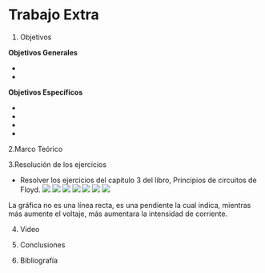 # Trabajo Extra
1. Objetivos

 __Objetivos Generales__

* 
* 

__Objetivos Específicos__

* 
* 
* 
*

2.Marco Teórico



3.Resolución de los ejercicios
* Resolver los ejercicios del capítulo 3  del libro, Principios de circuitos de Floyd.
![](https://github.com/ItzAdoc/Imagenes_Recu/blob/main/1.PNG)
![](https://github.com/ItzAdoc/Imagenes_Recu/blob/main/2-4.PNG)
![](https://github.com/ItzAdoc/Imagenes_Recu/blob/main/5.PNG)
![](https://github.com/ItzAdoc/Imagenes_Recu/blob/main/5a.PNG)
![](https://github.com/ItzAdoc/Imagenes_Recu/blob/main/5b.PNG)
![](https://github.com/ItzAdoc/Imagenes_Recu/blob/main/5c.PNG)
![](https://github.com/ItzAdoc/Imagenes_Recu/blob/main/5d.PNG)

La gráfica no es una línea recta, es una pendiente la cual indica, mientras más aumente el voltaje, más aumentara la intensidad de corriente.





4. Video


5. Conclusiones 


6. Bibliografía
